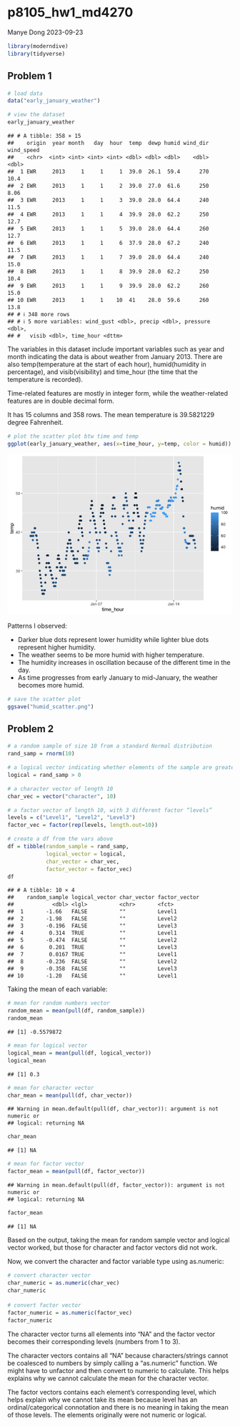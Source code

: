p8105_hw1_md4270
================
Manye Dong
2023-09-23

``` r
library(moderndive)
library(tidyverse)
```

## Problem 1

``` r
# load data
data("early_january_weather")
```

``` r
# view the dataset
early_january_weather
```

    ## # A tibble: 358 × 15
    ##    origin  year month   day  hour  temp  dewp humid wind_dir wind_speed
    ##    <chr>  <int> <int> <int> <int> <dbl> <dbl> <dbl>    <dbl>      <dbl>
    ##  1 EWR     2013     1     1     1  39.0  26.1  59.4      270      10.4 
    ##  2 EWR     2013     1     1     2  39.0  27.0  61.6      250       8.06
    ##  3 EWR     2013     1     1     3  39.0  28.0  64.4      240      11.5 
    ##  4 EWR     2013     1     1     4  39.9  28.0  62.2      250      12.7 
    ##  5 EWR     2013     1     1     5  39.0  28.0  64.4      260      12.7 
    ##  6 EWR     2013     1     1     6  37.9  28.0  67.2      240      11.5 
    ##  7 EWR     2013     1     1     7  39.0  28.0  64.4      240      15.0 
    ##  8 EWR     2013     1     1     8  39.9  28.0  62.2      250      10.4 
    ##  9 EWR     2013     1     1     9  39.9  28.0  62.2      260      15.0 
    ## 10 EWR     2013     1     1    10  41    28.0  59.6      260      13.8 
    ## # ℹ 348 more rows
    ## # ℹ 5 more variables: wind_gust <dbl>, precip <dbl>, pressure <dbl>,
    ## #   visib <dbl>, time_hour <dttm>

The variables in this dataset include important variables such as year
and month indicating the data is about weather from January 2013. There
are also temp(temperature at the start of each hour), humid(humidity in
percentage), and visib(visibility) and time_hour (the time that the
temperature is recorded).

Time-related features are mostly in integer form, while the
weather-related features are in double decimal form.

It has 15 columns and 358 rows. The mean temperature is 39.5821229
degree Fahrenheit.

``` r
# plot the scatter plot btw time and temp
ggplot(early_january_weather, aes(x=time_hour, y=temp, color = humid)) + geom_point()
```

![](p8105_hw1_md4270_files/figure-gfm/unnamed-chunk-4-1.png)<!-- -->

Patterns I observed:

- Darker blue dots represent lower humidity while lighter blue dots
  represent higher humidity.
- The weather seems to be more humid with higher temperature.
- The humidity increases in oscillation because of the different time in
  the day.
- As time progresses from early January to mid-January, the weather
  becomes more humid.

``` r
# save the scatter plot
ggsave("humid_scatter.png")
```

## Problem 2

``` r
# a random sample of size 10 from a standard Normal distribution
rand_samp = rnorm(10)
```

``` r
# a logical vector indicating whether elements of the sample are greater than 0
logical = rand_samp > 0
```

``` r
# a character vector of length 10
char_vec = vector("character", 10)
```

``` r
# a factor vector of length 10, with 3 different factor “levels”
levels = c("Level1", "Level2", "Level3")
factor_vec = factor(rep(levels, length.out=10))
```

``` r
# create a df from the vars above
df = tibble(random_sample = rand_samp, 
            logical_vector = logical,  
            char_vector = char_vec, 
            factor_vector = factor_vec)
df
```

    ## # A tibble: 10 × 4
    ##    random_sample logical_vector char_vector factor_vector
    ##            <dbl> <lgl>          <chr>       <fct>        
    ##  1       -1.66   FALSE          ""          Level1       
    ##  2       -1.98   FALSE          ""          Level2       
    ##  3       -0.196  FALSE          ""          Level3       
    ##  4        0.314  TRUE           ""          Level1       
    ##  5       -0.474  FALSE          ""          Level2       
    ##  6        0.201  TRUE           ""          Level3       
    ##  7        0.0167 TRUE           ""          Level1       
    ##  8       -0.236  FALSE          ""          Level2       
    ##  9       -0.358  FALSE          ""          Level3       
    ## 10       -1.20   FALSE          ""          Level1

Taking the mean of each variable:

``` r
# mean for random numbers vector
random_mean = mean(pull(df, random_sample))
random_mean
```

    ## [1] -0.5579872

``` r
# mean for logical vector
logical_mean = mean(pull(df, logical_vector))
logical_mean
```

    ## [1] 0.3

``` r
# mean for character vector
char_mean = mean(pull(df, char_vector))
```

    ## Warning in mean.default(pull(df, char_vector)): argument is not numeric or
    ## logical: returning NA

``` r
char_mean
```

    ## [1] NA

``` r
# mean for factor vector
factor_mean = mean(pull(df, factor_vector))
```

    ## Warning in mean.default(pull(df, factor_vector)): argument is not numeric or
    ## logical: returning NA

``` r
factor_mean
```

    ## [1] NA

Based on the output, taking the mean for random sample vector and
logical vector worked, but those for character and factor vectors did
not work.

Now, we convert the character and factor variable type using as.numeric:

``` r
# convert character vector
char_numeric = as.numeric(char_vec)
char_numeric

# convert factor vector
factor_numeric = as.numeric(factor_vec)
factor_numeric
```

The character vector turns all elements into “NA” and the factor vector
becomes their corresponding levels (numbers from 1 to 3).

The character vectors contains all “NA” because characters/strings
cannot be coalesced to numbers by simply calling a “as.numeric”
function. We might have to unfactor and then convert to numeric to
calculate. This helps explains why we cannot calculate the mean for the
character vector.

The factor vectors contains each element’s corresponding level, which
helps explain why we cannot take its mean because level has an
ordinal/categorical connotation and there is no meaning in taking the
mean of those levels. The elements originally were not numeric or
logical.
